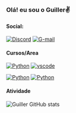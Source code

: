 
### Olá! eu sou o Guiller✌
#### Social:
[![Discord](https://img.shields.io/badge/Discord-7289DA?style=for-the-badge&logo=discord&logoColor=white)](https://discord.com/invite/aGMTur7spK)
[![G-mail](https://img.shields.io/badge/Gmail-D14836?style=for-the-badge&logo=gmail&logoColor=white)](theblackgui17@gmail.com)

#### Cursos/Area
[![Python](https://img.shields.io/badge/Python-3776AB?style=for-the-badge&logo=python&logoColor=white)]()
[![vscode](https://img.shields.io/badge/Visual_Studio_Code-0078D4?style=for-the-badge&logo=visual%20studio%20code&logoColor=white)]()

[![Python](https://img.shields.io/badge/Udemy-EC5252?style=for-the-badge&logo=Udemy&logoColor=white)]()
[![Python](https://img.shields.io/badge/Duolingo-58CC02?style=for-the-badge&logo=Duolingo&logoColor=white)]()

#### Atividade
![Guiller GitHub stats](https://github-readme-stats.vercel.app/api?username=EclipsoG&show_icons=true&theme=tokyonight)

